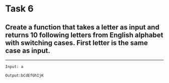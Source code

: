 # Task 6

## Create a function that takes a letter as input and returns 10 following letters from English alphabet with switching cases. First letter is the same case as input.
---
```
Input: a

Output:bCdEfGhIjK
```